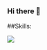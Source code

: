 ### Hi there 👋

##Skills:

<img src="https://img.shields.io/badge/html5-050505?style=for-the-badge&logo=html5&logoColor=white"/>
